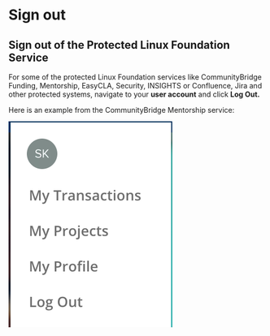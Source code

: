 # Sign out

## Sign out of the Protected Linux Foundation Service

For some of the protected Linux Foundation services like CommunityBridge Funding, Mentorship, EasyCLA, Security, INSIGHTS or Confluence, Jira and other protected systems, navigate to your **user account** and click **Log Out.**

Here is an example from the CommunityBridge Mentorship service:

![](../.gitbook/assets/screen-shot-2020-05-05-at-3.56.17-am%20%281%29.png) 





